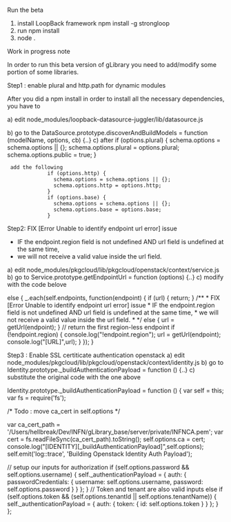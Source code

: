 Run the beta
1) install LoopBack framework npm install -g strongloop
2) run npm install
3) node .


Work in progress note

In order to run this beta version of gLibrary you need to add/modify some portion of some libraries.

Step1 :  enable plural and http.path for dynamic modules

 After you did a npm install in order to install all the necessary dependencies, you have to

  a) edit node_modules/loopback-datasource-juggler/lib/datasource.js

  b) go to the DataSource.prototype.discoverAndBuildModels = function (modelName, options, cb) {..}
  c) after
                if (options.plural) {
                   schema.options = schema.options || {};
                   schema.options.plural = options.plural;
                   schema.options.public = true;
                 }


     add the following
                 if (options.http) {
                   schema.options = schema.options || {};
                   schema.options.http = options.http;
                 }
                 if (options.base) {
                   schema.options = schema.options || {};
                   schema.options.base = options.base;
                 }



Step2: FIX [Error Unable to identify endpoint url error]  issue
*  IF the endpoint.region field is not undefined AND url field is undefined at the same time,
*  we will not receive a valid value inside the url field.

a) edit node_modules/pkgcloud/lib/pkgcloud/openstack/context/service.js
b) go to Service.prototype.getEndpointUrl = function (options) {..}
c) modify with the code belove

else {
_.each(self.endpoints, function(endpoint) {
      if (url) {
        return;
      }
      /**
       *  FIX [Error Unable to identify endpoint url error]  issue
       *  IF the endpoint.region field is not undefined AND url field is undefined at the same time,
       *  we will not receive a valid value inside the url field.
       *
        */
      else
      {
        url = getUrl(endpoint);
      }
      // return the first region-less endpoint
      if (!endpoint.region) {
        console.log("!endpoint.region");
        url = getUrl(endpoint);
        console.log("[URL]",url);
      }
    });
  }


Step3 : Enable SSL certiticate authentication openstack
a) edit node_modules/pkgcloud/lib/pkgcloud/openstack/context/identity.js
b) go to Identity.prototype._buildAuthenticationPayload = function () {..}
c) substitute the original code with the one above

Identity.prototype._buildAuthenticationPayload = function () {
  var self = this;
  var fs = require('fs');


  /* Todo : move ca_cert in self.options */

  var ca_cert_path = '/Users/hellbreak/Dev/INFN/gLibrary_base/server/private/INFNCA.pem';
  var cert = fs.readFileSync(ca_cert_path).toString();
  self.options.ca = cert;
  console.log("[IDENTITY][_buildAuthenticationPayload]",self.options);
  self.emit('log::trace', 'Building Openstack Identity Auth Payload');

  // setup our inputs for authorization
  if (self.options.password && self.options.username) {
    self._authenticationPayload = {
      auth: {
        passwordCredentials: {
          username: self.options.username,
          password: self.options.password
        }
      }
    };
  }
  // Token and tenant are also valid inputs
  else if (self.options.token && (self.options.tenantId || self.options.tenantName)) {
    self._authenticationPayload = {
      auth: {
        token: {
          id: self.options.token
        }
      }
    };
  }
};
